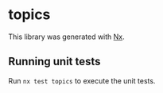 # topics

This library was generated with [Nx](https://nx.dev).

## Running unit tests

Run `nx test topics` to execute the unit tests.
